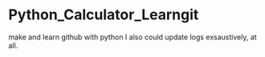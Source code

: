 # Python_Calculator_Learngit
make and learn github with python
I also could update logs exsaustively, at all.